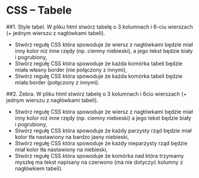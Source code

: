 # CSS – Tabele

##1. Style tabel. 
W pliku html stwórz tabelę o 3 kolumnach i 6-ciu wierszach (+ jednym wierszu z nagłówkami tabeli).
* Stwórz regułę CSS która spowoduje że wiersz z nagłówkami będzie miał inny kolor niż inne rzędy (np. ciemny niebieski), a jego tekst będzie biały i pogrubiony,
* Stwórz regułę CSS która spowoduje że każda komórka tabeli będzie miała własny border (nie połączony z innymi),
* Stwórz regułę CSS która spowoduje że każda komórka tabeli będzie miała border (połączony z innymi).

##2. Zebra.
W pliku html stwórz tabelę o 3 kolumnach i 6ciu wierszach (+ jednym wierszu z nagłówkami tabeli).
* Stwórz regułę CSS która spowoduje że wiersz z nagłówkami będzie miał inny kolor niż inne rzędy (np. ciemny niebieski) a jego tekst będzie biały i pogrubiony,
* Stwórz regułę CSS która spowoduje że każdy parzysty rząd będzie miał kolor tła nastawiony na bardzo jasny niebieski,
* Stwórz regułę CSS która spowoduje że każdy nieparzysty rząd będzie miał kolor tła nastawiony na niebieski,
* Stwórz regułę CSS która spowoduje że komórka nad która trzymamy myszkę ma tekst napisany na czerwono (ma nie dotyczyć kolumny z nagłówkiem tabeli).
